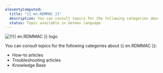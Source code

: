 ```yaml
---
eleventyComputed:
  title: "{{ en.RDMMAC }}"
  description: You can consult topics for the following categories about {{ en.RDMMAC }}':' How-to articles, Troubleshooting articles and Knowledge Base
  status: Topic available in German language
---
```

![!!{{ en.RDMMAC }} logo](https://webdevolutions.azureedge.net/images/projects/remote-desktop-manager/logos/remote-desktop-manager-color-shadow.svg)

You can consult topics for the following categories about {{ en.RDMMAC }}:

* How-to articles
* Troubleshooting articles
* Knowledge Base
